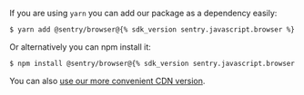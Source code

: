 If you are using `yarn` you can add our package as a dependency easily:

```bash
$ yarn add @sentry/browser@{% sdk_version sentry.javascript.browser %}
```

Or alternatively you can npm install it:

```bash
$ npm install @sentry/browser@{% sdk_version sentry.javascript.browser %}
```

You can also [use our more convenient CDN version](?platform=browser).
